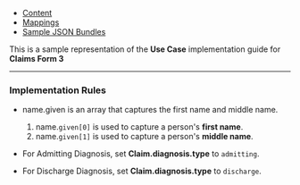 <html>
    <style>table, thead, td{border:2px solid #ccc; border-collapse:collapse}</style>
    <ul class="nav nav-tabs">
        <li class="active"><a href="#">Content</a></li>
        <li><a href="CF4-mapping.html">Mappings</a></li>
        <li><a href="CF4-json.html">Sample JSON Bundles</a></li>
    </ul>
</html>

This is a sample representation of the **Use Case** implementation guide for **Claims Form 3**

---

### Implementation Rules

* name.given is an array that captures the first name and middle name.
    1. name.`given[0]` is used to capture a person's **first name**.
    1. name.`given[1]` is used to capture a person's **middle name**.

* For Admitting Diagnosis, set **Claim.diagnosis.type** to `admitting`.
* For Discharge Diagnosis, set **Claim.diagnosis.type** to `discharge`.